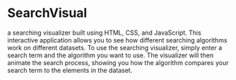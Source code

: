 # SearchVisual
a searching visualizer built using HTML, CSS, and JavaScript. 
This interactive application allows you to see how different searching algorithms work on different datasets.
To use the searching visualizer, simply enter a search term and the algorithm you want to use. The visualizer will then animate the search process, showing you how the algorithm compares your search term to the elements in the dataset.
